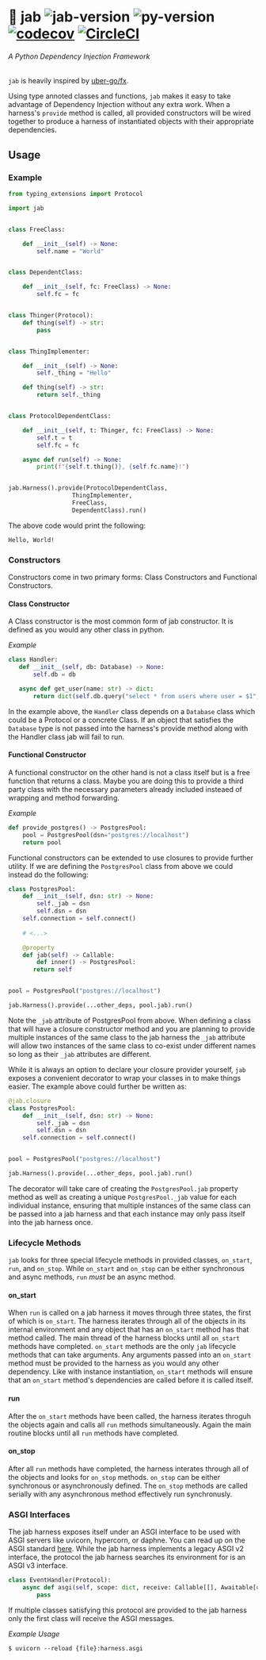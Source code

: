 # 💉  jab ![jab-version](https://img.shields.io/badge/version-0.3.1-orange.svg) ![py-version](https://img.shields.io/badge/python-3.7-blue.svg) [![codecov](https://codecov.io/gh/stntngo/jab/branch/master/graph/badge.svg)](https://codecov.io/gh/stntngo/jab) [![CircleCI](https://circleci.com/gh/stntngo/jab/tree/master.svg?style=svg)](https://circleci.com/gh/stntngo/jab/tree/master)
###### A Python Dependency Injection Framework

`jab` is heavily inspired by [uber-go/fx](https://github.com/uber-go/fx).

Using type annoted classes and functions, `jab` makes it easy to take advantage of Dependency Injection without any extra work. When a harness's `provide` method is called, all provided constructors will be wired together to produce a harness of instantiated objects with their appropriate dependencies.

## Usage
### Example
```python
from typing_extensions import Protocol

import jab


class FreeClass:

    def __init__(self) -> None:
        self.name = "World"


class DependentClass:

    def __init__(self, fc: FreeClass) -> None:
        self.fc = fc


class Thinger(Protocol):
    def thing(self) -> str:
        pass


class ThingImplementer:

    def __init__(self) -> None:
        self._thing = "Hello"

    def thing(self) -> str:
        return self._thing


class ProtocolDependentClass:

    def __init__(self, t: Thinger, fc: FreeClass) -> None:
        self.t = t
        self.fc = fc

    async def run(self) -> None:
    	print(f"{self.t.thing()}, {self.fc.name}!")


jab.Harness().provide(ProtocolDependentClass,
                  ThingImplementer,
                  FreeClass,
                  DependentClass).run()
```

The above code would print the following:

```
Hello, World!
```

### Constructors

Constructors come in two primary forms: Class Constructors and Functional Constructors.

#### Class Constructor
A Class constructor is the most common form of jab constructor. It is defined as you would any other class in python.

*Example*
```python
class Handler:
   def __init__(self, db: Database) -> None:
       self.db = db

   async def get_user(name: str) -> dict:
       return dict(self.db.query("select * from users where user = $1", name))
```

In the example above, the `Handler` class depends on a `Database` class which could be a Protocol or a concrete Class. If an object that satisfies the `Database` type is not passed into the harness's provide method along with the Handler class jab will fail to run.

#### Functional Constructor
A functional constructor on the other hand is not a class itself but is a free function that returns a class. Maybe you are doing this to provide a third party class with the necessary parameters already included insteaed of wrapping and method forwarding.

*Example*
```python
def provide_postgres() -> PostgresPool:
    pool = PostgresPool(dsn="postgres://localhost")
    return pool
```

Functional constructors can be extended to use closures to provide further utility. If we are defining the `PostgresPool` class from above we could instead do the following:

```python
class PostgresPool:
    def __init__(self, dsn: str) -> None:
    	self._jab = dsn
        self.dsn = dsn
	self.connection = self.connect()
    
    # <...>

    @property
    def jab(self) -> Callable:
        def inner() -> PostgresPool:
	   return self


pool = PostgresPool("postgres://localhost")

jab.Harness().provide(...other_deps, pool.jab).run()
```

Note the `_jab` attribute of PostgresPool from above. When defining a class that will have a closure constructor method and you are planning to provide multiple instances of the same class to the jab harness the `_jab` attribute will allow two instances of the same class to co-exist under different names so long as their `_jab` attributes are different.

While it is always an option to declare your closure provider yourself, `jab` exposes a convenient decorator to wrap your classes in to make things easier. The example above could further be written as:

```python
@jab.closure
class PostgresPool:
    def __init__(self, dsn: str) -> None:
    	self._jab = dsn
        self.dsn = dsn
	self.connection = self.connect()


pool = PostgresPool("postgres://localhost")

jab.Harness().provide(...other_deps, pool.jab).run()
```

The decorator will take care of creating the `PostgresPool.jab` property method as well as creating a unique `PostgresPool._jab` value for each individual instance, ensuring that multiple instances of the same class can be passed into a jab harness and that each instance may only pass itself into the jab harness once.

### Lifecycle Methods

`jab` looks for three special lifecycle methods in provided classes, `on_start`, `run`, and `on_stop`. While `on_start` and `on_stop` can be either synchronous and async methods, `run` _must_ be an async method.

#### on_start

When `run` is called on a jab harness it moves through three states, the first of which is `on_start`. The harness iterates through all of the objects in its internal environment and any object that has an `on_start` method has that method called. The main thread of the harness blocks until all `on_start` methods have completed. `on_start` methods are the only `jab` lifecycle methods that can take arguments. Any arguments passed into an `on_start` method must be provided to the harness as you would any other dependency. Like with instance instantiation, `on_start` methods will ensure that an `on_start` method's dependencies are called before it is called itself.

#### run

After the `on_start` methods have been called, the harness iterates throguh the objects again and calls all `run` methods simultaneously. Again the main routine blocks until all `run` methods have completed.

#### on_stop

After all `run` methods have completed, the harness interates through all of the objects and looks for `on_stop` methods. `on_stop` can be either synchronous or asynchronously defined. The `on_stop` methods are called serially with any asynchronous method effectively run synchronusly.

### ASGI Interfaces

The jab harness exposes itself under an ASGI interface to be used with ASGI servers like uvicorn, hypercorn, or daphne. You can read up on the ASGI standard [here](https://github.com/django/asgiref/blob/master/specs/asgi.rst). While the jab harness implements a legacy ASGI v2 interface, the protocol the jab harness searches its environment for is an ASGI v3 interface.

```python
class EventHandler(Protocol):
    async def asgi(self, scope: dict, receive: Callable[[], Awaitable[dict]], send: Callable[[dict], Awaitable[None]]) -> None:
        pass
```

If multiple classes satisfying this protocol are provided to the jab harness only the first class will receive the ASGI messages.

*Example Usage*
```
$ uvicorn --reload {file}:harness.asgi
```
